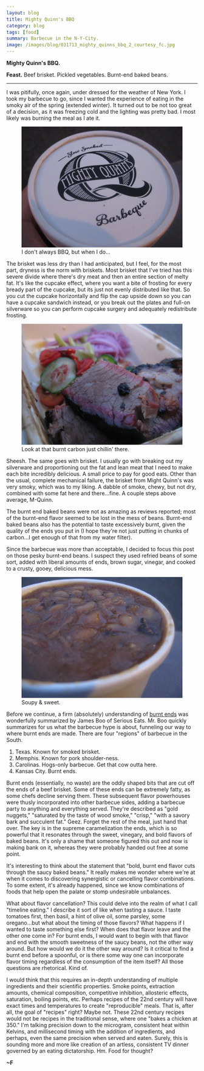 ```yaml
---
layout: blog
title: Mighty Quinn's BBQ
category: blog
tags: [food]  
summary: Barbecue in the N-Y-City.
image: /images/blog/031713_mighty_quinns_bbq_2_courtesy_fc.jpg
---
```


**Mighty Quinn's BBQ.**

**Feast.** Beef brisket. Pickled vegetables. Burnt-end baked beans.

---

I was pitifully, once again, under dressed for the weather of New York. I took my barbecue to go, since I wanted the experience of eating in the smoky air of the spring (extended winter). It turned out to be not too great of a decision, as it was freezing cold and the lighting was pretty bad. I most likely was burning the meal as I ate it.

<figure>
    <img src="/images/blog/031713_mighty_quinns_bbq_3_courtesy_fc.jpg"></img>
    <figcaption>I don't always BBQ, but when I do...</figcaption>
</figure>

The brisket was less dry than I had anticipated, but I feel, for the most part, dryness is the norm with briskets. Most brisket that I've tried has this severe divide where there's dry meat and then an entire section of melty fat. It's like the cupcake effect, where you want a bite of frosting for every bready part of the cupcake, but its just not evenly distributed like that. So you cut the cupcake horizontally and flip the cap upside down so you can have a cupcake sandwich instead, or you break out the plates and full-on silverware so you can perform cupcake surgery and adequately redistribute frosting.

<figure>
    <img src="/images/blog/031713_mighty_quinns_bbq_2_courtesy_fc.jpg"></img>
    <figcaption>Look at that burnt carbon just chillin' there.</figcaption>
</figure>

Sheesh. The same goes with brisket. I usually go with breaking out my silverware and proportioning out the fat and lean meat that I need to make each bite incredibly delicious. A small price to pay for good eats. Other than the usual, complete mechanical failure, the brisket from Might Quinn's was very smoky, which was to my liking. A dabble of smoke, chewy, but not dry, combined with some fat here and there...fine. A couple steps above average, M-Quinn.

The burnt end baked beans were not as amazing as reviews reported; most of the burnt-end flavor seemed to be lost in the mess of beans. Burnt-end baked beans also has the potential to taste excessively burnt, given the quality of the ends you put in (I hope they're not just putting in chunks of carbon...I get enough of that from my water filter).

Since the barbecue was more than acceptable, I decided to focus this post on those pesky burnt-end beans. I suspect they used refried beans of some sort, added with liberal amounts of ends, brown sugar, vinegar, and cooked to a crusty, gooey, delicious mess.

<figure>
    <img src="/images/blog/031713_mighty_quinns_bbq_4_courtesy_fc.jpg"></img>
    <figcaption>Soupy & sweet.</figcaption>
</figure>

Before we continue, a firm (absolutely) understanding of [burnt ends](http://www.seriouseats.com/2010/08/what-are-burnt-ends-brisket-barbecue.html) was wonderfully summarized by James Boo of Serious Eats. Mr. Boo quickly summarizes for us what the barbecue hype is about, funneling our way to where burnt ends are made. There are four "regions" of barbecue in the South.

1. Texas. Known for smoked brisket.
2. Memphis. Known for pork shoulder-ness.
3. Carolinas. Hogs-only barbecue. Get that cow outta here.
4. Kansas City. Burnt ends.

Burnt ends (essentially, no waste) are the oddly shaped bits that are cut off the ends of a beef brisket. Some of these ends can be extremely fatty, as some chefs decline serving them. These subsequent flavor powerhouses were thusly incorporated into other barbecue sides, adding a barbecue party to anything and everything served. They're described as "gold nuggets," "saturated by the taste of wood smoke," "crisp," "with a savory bark and succulent fat." Geez. Forget the rest of the meal, just hand that over. The key is in the supreme caramelization the ends, which is so powerful that it resonates through the sweet, vinegary, and bold flavors of baked beans. It's only a shame that someone figured this out and now is making bank on it, whereas they were probably handed out free at some point.

It's interesting to think about the statement that "bold, burnt end flavor cuts through the saucy baked beans." It really makes me wonder where we're at when it comes to discovering synergistic or cancelling flavor combinations. To some extent, it's already happened, since we know combinations of foods that help open the palate or stomp undesirable unbalances.

What about flavor cancellation? This could delve into the realm of what I call "timeline eating." I describe it sort of like when tasting a sauce. I taste tomatoes first, then basil, a hint of olive oil, some parsley, some oregano...but what about the timing of those flavors? What happens if I wanted to taste something else first? When does that flavor leave and the other one come in? For burnt ends, I would want to begin with that flavor and end with the smooth sweetness of the saucy beans, not the other way around. But how would we do it the other way around? Is it critical to find a burnt end before a spoonful, or is there some way one can incorporate flavor timing regardless of the consumption of the item itself? All those questions are rhetorical. Kind of.

I would think that this requires an in-depth understanding of multiple ingredients and their scientific properties. Smoke points, extraction amounts, chemical composition, competitive inhibition, allosteric effects, saturation, boiling points, etc. Perhaps recipes of the 22nd century will have exact times and temperatures to create "reproducible" meals. That is, after all, the goal of "recipes" right? Maybe not. These 22nd century recipes would not be recipes in the traditional sense, where one "bakes a chicken at 350." I'm talking precision down to the microgram, consistent heat within Kelvins, and millisecond timing with the addition of ingredients, and perhaps, even the same precision when served and eaten. Surely, this is sounding more and more like creation of an artless, consistent TV dinner governed by an eating dictatorship. Hm. Food for thought?

**~F**
